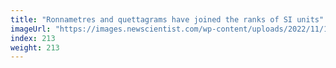 ```yaml
---
title: "Ronnametres and quettagrams have joined the ranks of SI units"
imageUrl: "https://images.newscientist.com/wp-content/uploads/2022/11/16180318/SEI_133874096.jpg?width=600"
index: 213
weight: 213
---
```

